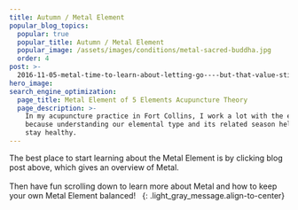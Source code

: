 ```yaml
---
title: Autumn / Metal Element
popular_blog_topics:
  popular: true
  popular_title: Autumn / Metal Element
  popular_image: /assets/images/conditions/metal-sacred-buddha.jpg
  order: 4
post: >-
  2016-11-05-metal-time-to-learn-about-letting-go----but-that-value-still-remains
hero_image:
search_engine_optimization:
  page_title: Metal Element of 5 Elements Acupuncture Theory
  page_description: >-
    In my acupuncture practice in Fort Collins, I work a lot with the elements
    because understanding our elemental type and its related season helps us
    stay healthy.
---
```


The best place to start learning about the Metal Element is by clicking blog post above, which gives an overview of Metal.<br><br>Then have fun scrolling down to learn more about Metal and how to keep your own Metal Element balanced! &nbsp;
{: .light_gray_message.align-to-center}